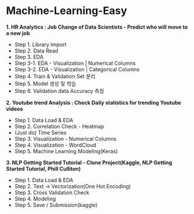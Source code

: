 # Machine-Learning-Easy

**1. HR Analytics : Job Change of Data Scientists - Predict who will move to a new job**
* Step 1. Library Import
* Step 2. Data Read
* Step 3. EDA
* Step 3-1. EDA - Visualization | Numerical Columns
* Step 3-2. EDA - Visualization | Categorical Columns
* Step 4. Train & Validation Set 분리
* Step 5. Model 생성 및 학습
* Step 6. Validation data Accuracy 측정

**2. Youtube trend Analysis : Check Daily statistics for trending Youtube videos**
* Step 1. Data Load & EDA
* Step 2. Correlation Check - Heatmap
* (Just do) Time Series
* Step 3. Visualization - Numerical Columns
* Step 4. Visualization - WordCloud
* Step 5. Machine Learning Modeling(Keras)

**3. NLP Getting Started Tutorial - Clone Project(Kaggle, NLP Getting Started Tutorial, Phill Culliton)**
* Step 1. Data Load & EDA
* Step 2. Text -> Vectorization(One Hot Encoding)
* Step 3. Cross Validation Check
* Step 4. Modeling
* Step 5. Save / Submission(kaggle)

